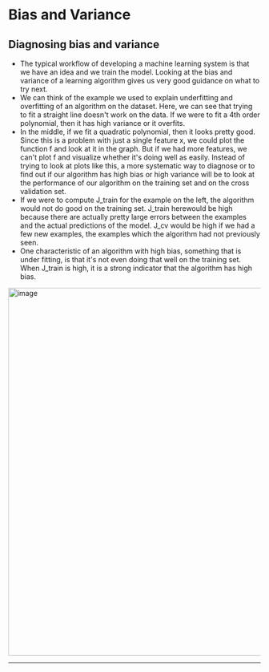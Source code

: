 # Bias and Variance

## Diagnosing bias and variance

- The typical workflow of developing a machine learning system is that we have an idea and we train the model. Looking at the bias and variance of a learning algorithm gives us very good guidance on what to try next.
- We can think of the example we used to explain underfitting and overfitting of an algorithm on the dataset. Here, we can see that trying to fit a straight line doesn't work on the data. If we were to fit a 4th order polynomial, then it has high variance or it overfits.
- In the middle, if we fit a quadratic polynomial, then it looks pretty good. Since this is a problem with just a single feature x, we could plot the function f and look at it in the graph. But if we had more features, we can't plot f and visualize whether it's doing well as easily. Instead of trying to look at plots like this, a more systematic way to diagnose or to find out if our algorithm has high bias or high variance will be to look at the performance of our algorithm on the training set and on the cross validation set.
- If we were to compute J_train for the example on the left, the algorithm would not do good on the training set. J_train herewould be high because there are actually pretty large errors between the examples and the actual predictions of the model. J_cv would be high if we had a few new examples, the examples which the algorithm had not previously seen.
- One characteristic of an algorithm with high bias, something that is under fitting, is that it's not even doing that well on the training set. When J_train is high, it is a strong indicator that the algorithm has high bias.

<img width="608" height="734" alt="image" src="https://github.com/user-attachments/assets/c8a03eb1-9831-4073-bf4b-f98a083f088f" />

---
